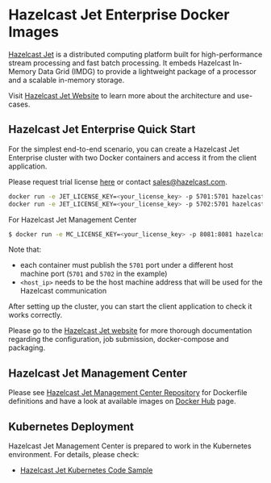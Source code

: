 # Hazelcast Jet Enterprise Docker Images

[Hazelcast Jet](https://jet-start.sh) is a distributed computing
platform built for high-performance stream processing and fast batch
processing. It embeds Hazelcast In-Memory Data Grid (IMDG) to provide a
lightweight package of a processor and a scalable in-memory storage.

Visit [Hazelcast Jet Website](https://jet-start.sh) to learn more about
the architecture and use-cases.

## Hazelcast Jet Enterprise Quick Start

For the simplest end-to-end scenario, you can create a Hazelcast Jet
Enterprise cluster with two Docker containers and access it from the
client application.

Please request trial license
[here](https://hazelcast.com/hazelcast-enterprise-download/) or contact
sales@hazelcast.com.

```bash
docker run -e JET_LICENSE_KEY=<your_license_key> -p 5701:5701 hazelcast/hazelcast-jet-enterprise
docker run -e JET_LICENSE_KEY=<your_license_key> -p 5702:5701 hazelcast/hazelcast-jet-enterprise
```

For Hazelcast Jet Management Center
```bash
$ docker run -e MC_LICENSE_KEY=<your_license_key> -p 8081:8081 hazelcast/hazelcast-jet-management-center
```

Note that:

* each container must publish the `5701` port under a different host
  machine port (`5701` and `5702` in the example)
* `<host_ip>` needs to be the host machine address that will be used for
  the Hazelcast communication

After setting up the cluster, you can start the client application to
check it works correctly.

Please go to the [Hazelcast Jet website](https://jet-start.sh/docs/next/operations/docker)
for more thorough documentation regarding the configuration, job
submission, docker-compose and packaging.

## Hazelcast Jet Management Center

Please see [Hazelcast Jet Management Center
Repository](https://github.com/hazelcast/hazelcast-jet-management-center-docker)
for Dockerfile definitions and have a look at available images on
[Docker
Hub](https://store.docker.com/community/images/hazelcast/hazelcast-jet-management-center)
page.

## Kubernetes Deployment

Hazelcast Jet Management Center is prepared to work in the Kubernetes
environment. For details, please check:

* [Hazelcast Jet Kubernetes Code Sample](examples/kubernetes)
